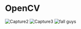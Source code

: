 # OpenCV
![Capture2](https://user-images.githubusercontent.com/67821036/132707940-cf2ce7c0-e95e-4f15-94dc-c73ff8502608.PNG)
![Capture3](https://user-images.githubusercontent.com/67821036/132707957-02c789ef-8acf-45ae-8207-ccd56bb8e00e.PNG)
![fall guys](https://user-images.githubusercontent.com/67821036/132707970-450f5748-e664-43a6-bda1-8c99d190d490.PNG)
